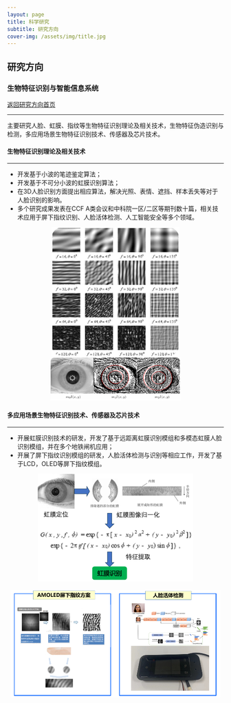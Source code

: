 ```yaml
---
layout: page
title: 科学研究
subtitle: 研究方向
cover-img: /assets/img/title.jpg
---
```

<!--
 * @Author: Conghao Wong
 * @Date: 2023-03-08 19:13:03
 * @LastEditors: Conghao Wong
 * @LastEditTime: 2023-03-12 19:11:38
 * @Description: file content
 * @Github: https://cocoon2wong.github.io
 * Copyright 2023 Conghao Wong, All Rights Reserved.
-->

<link rel="stylesheet" type="text/css" href="/assets/css/user.css">

## 研究方向

<div class="t_grid_back">
    <div>
        <h3>生物特征识别与智能信息系统</h3>
    </div>
    <div>
        <a class="btn btn-info btn-lg get-started-btn btn_dark" href="/researchs/researchs_index">返回研究方向首页</a>
    </div>
</div>

---

主要研究人脸、虹膜、指纹等生物特征识别理论及相关技术，生物特征伪造识别与检测，多应用场景生物特征识别技术、传感器及芯片技术。

#### 生物特征识别理论及相关技术
---

- 开发基于小波的笔迹鉴定算法；
- 开发基于不可分小波的虹膜识别算法；
- 在3D人脸识别方面提出相应算法，解决光照、表情、遮挡、样本丢失等对于人脸识别的影响。
- 多个研究成果发表在CCF A类会议和中科院一区/二区等期刊数十篇，相关技术应用于屏下指纹识别、人脸活体检测、人工智能安全等多个领域。

<div align="center">
    <img style="height: 300px;" src="/assets/img/researchs/6/image001.png"><br>
    <img style="height: 100px;" src="/assets/img/researchs/6/image002.png">
</div> 
 

#### 多应用场景生物特征识别技术、传感器及芯片技术
---

- 开展虹膜识别技术的研发，开发了基于远距离虹膜识别模组和多模态虹膜人脸识别模组，并在多个地铁闸机应用；
- 开展了屏下指纹识别模组的研发，人脸活体检测与识别等相应工作，开发了基于LCD，OLED等屏下指纹模组。
 
<div align="center">
    <img style="height: 250px;" src="/assets/img/researchs/6/image003.png"><br><br>
    <img style="height: 250px;" src="/assets/img/researchs/6/image004.png">
</div> 



